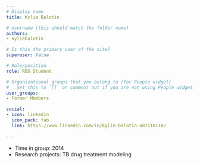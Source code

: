 ```yaml
---
# Display name
title: Kylie Balotin

# Username (this should match the folder name)
authors:
- kyliebalotin

# Is this the primary user of the site?
superuser: false

# Role/position
role: REU Student

# Organizational groups that you belong to (for People widget)
#   Set this to `[]` or comment out if you are not using People widget.
user_groups:
- Former Members

social:
- icon: linkedin
  icon_pack: fab
  link: https://www.linkedin.com/in/kylie-balotin-a87118110/
  
---
```



* Time in group: 2014
* Research projects: TB drug treatment modeling

